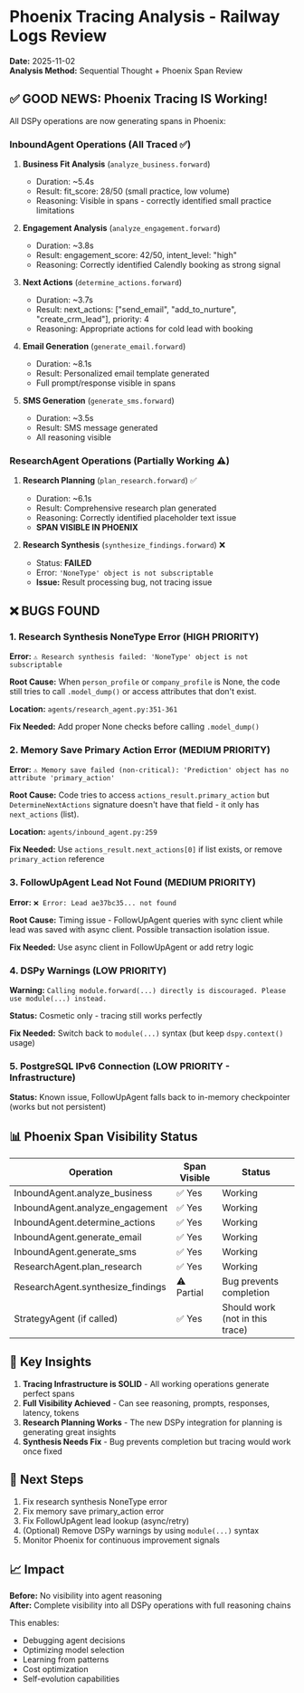 # Phoenix Tracing Analysis - Railway Logs Review

**Date:** 2025-11-02  
**Analysis Method:** Sequential Thought + Phoenix Span Review

## ✅ GOOD NEWS: Phoenix Tracing IS Working!

All DSPy operations are now generating spans in Phoenix:

### InboundAgent Operations (All Traced ✅)
1. **Business Fit Analysis** (`analyze_business.forward`)
   - Duration: ~5.4s
   - Result: fit_score: 28/50 (small practice, low volume)
   - Reasoning: Visible in spans - correctly identified small practice limitations

2. **Engagement Analysis** (`analyze_engagement.forward`)
   - Duration: ~3.8s  
   - Result: engagement_score: 42/50, intent_level: "high"
   - Reasoning: Correctly identified Calendly booking as strong signal

3. **Next Actions** (`determine_actions.forward`)
   - Duration: ~3.7s
   - Result: next_actions: ["send_email", "add_to_nurture", "create_crm_lead"], priority: 4
   - Reasoning: Appropriate actions for cold lead with booking

4. **Email Generation** (`generate_email.forward`)
   - Duration: ~8.1s
   - Result: Personalized email template generated
   - Full prompt/response visible in spans

5. **SMS Generation** (`generate_sms.forward`)
   - Duration: ~3.5s
   - Result: SMS message generated
   - All reasoning visible

### ResearchAgent Operations (Partially Working ⚠️)
1. **Research Planning** (`plan_research.forward`) ✅
   - Duration: ~6.1s
   - Result: Comprehensive research plan generated
   - Reasoning: Correctly identified placeholder text issue
   - **SPAN VISIBLE IN PHOENIX**

2. **Research Synthesis** (`synthesize_findings.forward`) ❌
   - Status: **FAILED**
   - Error: `'NoneType' object is not subscriptable`
   - **Issue:** Result processing bug, not tracing issue

## ❌ BUGS FOUND

### 1. Research Synthesis NoneType Error (HIGH PRIORITY)
**Error:** `⚠️ Research synthesis failed: 'NoneType' object is not subscriptable`

**Root Cause:** When `person_profile` or `company_profile` is None, the code still tries to call `.model_dump()` or access attributes that don't exist.

**Location:** `agents/research_agent.py:351-361`

**Fix Needed:** Add proper None checks before calling `.model_dump()`

### 2. Memory Save Primary Action Error (MEDIUM PRIORITY)  
**Error:** `⚠️ Memory save failed (non-critical): 'Prediction' object has no attribute 'primary_action'`

**Root Cause:** Code tries to access `actions_result.primary_action` but `DetermineNextActions` signature doesn't have that field - it only has `next_actions` (list).

**Location:** `agents/inbound_agent.py:259`

**Fix Needed:** Use `actions_result.next_actions[0]` if list exists, or remove `primary_action` reference

### 3. FollowUpAgent Lead Not Found (MEDIUM PRIORITY)
**Error:** `❌ Error: Lead ae37bc35... not found`

**Root Cause:** Timing issue - FollowUpAgent queries with sync client while lead was saved with async client. Possible transaction isolation issue.

**Fix Needed:** Use async client in FollowUpAgent or add retry logic

### 4. DSPy Warnings (LOW PRIORITY)
**Warning:** `Calling module.forward(...) directly is discouraged. Please use module(...) instead.`

**Status:** Cosmetic only - tracing still works perfectly

**Fix Needed:** Switch back to `module(...)` syntax (but keep `dspy.context()` usage)

### 5. PostgreSQL IPv6 Connection (LOW PRIORITY - Infrastructure)
**Status:** Known issue, FollowUpAgent falls back to in-memory checkpointer (works but not persistent)

## 📊 Phoenix Span Visibility Status

| Operation | Span Visible | Status |
|-----------|-------------|---------|
| InboundAgent.analyze_business | ✅ Yes | Working |
| InboundAgent.analyze_engagement | ✅ Yes | Working |
| InboundAgent.determine_actions | ✅ Yes | Working |
| InboundAgent.generate_email | ✅ Yes | Working |
| InboundAgent.generate_sms | ✅ Yes | Working |
| ResearchAgent.plan_research | ✅ Yes | Working |
| ResearchAgent.synthesize_findings | ⚠️ Partial | Bug prevents completion |
| StrategyAgent (if called) | ✅ Yes | Should work (not in this trace) |

## 🎯 Key Insights

1. **Tracing Infrastructure is SOLID** - All working operations generate perfect spans
2. **Full Visibility Achieved** - Can see reasoning, prompts, responses, latency, tokens
3. **Research Planning Works** - The new DSPy integration for planning is generating great insights
4. **Synthesis Needs Fix** - Bug prevents completion but tracing would work once fixed

## 🔧 Next Steps

1. Fix research synthesis NoneType error
2. Fix memory save primary_action error  
3. Fix FollowUpAgent lead lookup (async/retry)
4. (Optional) Remove DSPy warnings by using `module(...)` syntax
5. Monitor Phoenix for continuous improvement signals

## 📈 Impact

**Before:** No visibility into agent reasoning  
**After:** Complete visibility into all DSPy operations with full reasoning chains

This enables:
- Debugging agent decisions
- Optimizing model selection
- Learning from patterns
- Cost optimization
- Self-evolution capabilities

